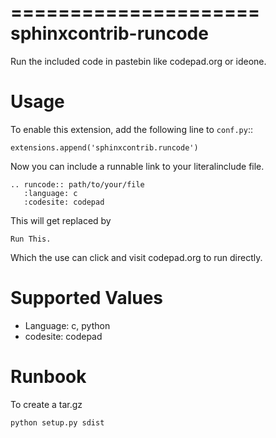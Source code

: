 =====================
sphinxcontrib-runcode
=====================

Run the included code in pastebin like codepad.org or ideone.

Usage
=====

To enable this extension, add the following line to ``conf.py``::

    extensions.append('sphinxcontrib.runcode')

Now you can include a runnable link to your literalinclude file.

    .. runcode:: path/to/your/file
       :language: c
       :codesite: codepad


This will get replaced by

    Run This.

Which the use can click and visit codepad.org to run directly.

Supported Values
================

* Language: c, python
* codesite: codepad

Runbook
=======
To create a tar.gz

    python setup.py sdist

